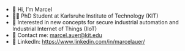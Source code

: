 - 👋 Hi, I’m Marcel
- 👨‍💻 PhD Student at Karlsruhe Institute of Technology (KIT)
- 👀 Interested in new concepts for secure industrial automation and Industrial Internet of Things (IIoT)
- 📧 Contact me: [marcel.auer@kit.edu](mailto:marcel.auer@kit.edu)
- 🔗 LinkedIn: https://www.linkedin.com/in/marcelauer/

<!---
marcelauer/marcelauer is a ✨ special ✨ repository because its `README.md` (this file) appears on your GitHub profile.
You can click the Preview link to take a look at your changes.
--->

